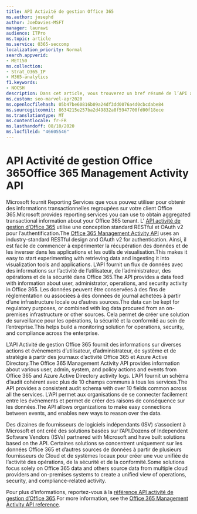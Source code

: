 ```yaml
---
title: API Activité de gestion Office 365
ms.author: josephd
author: JoeDavies-MSFT
manager: laurawi
audience: ITPro
ms.topic: article
ms.service: O365-seccomp
localization_priority: Normal
search.appverid:
- MET150
ms.collection:
- Strat_O365_IP
- M365-analytics
f1.keywords:
- NOCSH
description: Dans cet article, vous trouverez un bref résumé de l’API activité de gestion d’Office 365 et des informations qu’elle fournit à partir des journaux d’activité.
ms.custom: seo-marvel-apr2020
ms.openlocfilehash: 05b47be60816b09a24df3dd0076a4d0cbcdabe84
ms.sourcegitcommit: 8634215e257ba2d49832a8f5947700fd00f18ece
ms.translationtype: MT
ms.contentlocale: fr-FR
ms.lasthandoff: 08/10/2020
ms.locfileid: "46605546"
---
```

# <a name="office-365-management-activity-api"></a><span data-ttu-id="3cb72-103">API Activité de gestion Office 365</span><span class="sxs-lookup"><span data-stu-id="3cb72-103">Office 365 Management Activity API</span></span>

<span data-ttu-id="3cb72-104">Microsoft fournit Reporting Services que vous pouvez utiliser pour obtenir des informations transactionnelles regroupées sur votre client Office 365.</span><span class="sxs-lookup"><span data-stu-id="3cb72-104">Microsoft provides reporting services you can use to obtain aggregated transactional information about your Office 365 tenant.</span></span> <span data-ttu-id="3cb72-105">L' [API activité de gestion d’Office 365](https://docs.microsoft.com/office/office-365-management-api/office-365-management-apis-overview#office-365-management-activity-api) utilise une conception standard RESTful et OAuth v2 pour l’authentification.</span><span class="sxs-lookup"><span data-stu-id="3cb72-105">The [Office 365 Management Activity API](https://docs.microsoft.com/office/office-365-management-api/office-365-management-apis-overview#office-365-management-activity-api) uses an industry-standard RESTful design and OAuth v2 for authentication.</span></span> <span data-ttu-id="3cb72-106">Ainsi, il est facile de commencer à expérimenter la récupération des données et de les inverser dans les applications et les outils de visualisation.</span><span class="sxs-lookup"><span data-stu-id="3cb72-106">This makes it easy to start experimenting with retrieving data and ingesting it into visualization tools and applications.</span></span> <span data-ttu-id="3cb72-107">L’API fournit un flux de données avec des informations sur l’activité de l’utilisateur, de l’administrateur, des opérations et de la sécurité dans Office 365.</span><span class="sxs-lookup"><span data-stu-id="3cb72-107">The API provides a data feed with information about user, administrator, operations, and security activity in Office 365.</span></span> <span data-ttu-id="3cb72-108">Les données peuvent être conservées à des fins de réglementation ou associées à des données de journal achetées à partir d’une infrastructure locale ou d’autres sources.</span><span class="sxs-lookup"><span data-stu-id="3cb72-108">The data can be kept for regulatory purposes, or combined with log data procured from an on-premises infrastructure or other sources.</span></span> <span data-ttu-id="3cb72-109">Cela permet de créer une solution de surveillance pour les opérations, la sécurité et la conformité au sein de l’entreprise.</span><span class="sxs-lookup"><span data-stu-id="3cb72-109">This helps build a monitoring solution for operations, security, and compliance across the enterprise.</span></span>

<span data-ttu-id="3cb72-110">L’API Activité de gestion Office 365 fournit des informations sur diverses actions et événements d’utilisateur, d’administrateur, de système et de stratégie à partir des journaux d’activité Office 365 et Azure Active Directory.</span><span class="sxs-lookup"><span data-stu-id="3cb72-110">The Office 365 Management Activity API provides information about various user, admin, system, and policy actions and events from Office 365 and Azure Active Directory activity logs.</span></span> <span data-ttu-id="3cb72-111">L’API fournit un schéma d’audit cohérent avec plus de 10 champs communs à tous les services.</span><span class="sxs-lookup"><span data-stu-id="3cb72-111">The API provides a consistent audit schema with over 10 fields common across all the services.</span></span> <span data-ttu-id="3cb72-112">L’API permet aux organisations de se connecter facilement entre les événements et permet de créer des raisons de conséquence sur les données.</span><span class="sxs-lookup"><span data-stu-id="3cb72-112">The API allows organizations to make easy connections between events, and enables new ways to reason over the data.</span></span>

<span data-ttu-id="3cb72-113">Des dizaines de fournisseurs de logiciels indépendants (ISV) s’associent à Microsoft et ont créé des solutions basées sur l’API.</span><span class="sxs-lookup"><span data-stu-id="3cb72-113">Dozens of Independent Software Vendors (ISVs) partnered with Microsoft and have built solutions based on the API.</span></span> <span data-ttu-id="3cb72-114">Certaines solutions se concentrent uniquement sur les données Office 365 et d’autres sources de données à partir de plusieurs fournisseurs de Cloud et de systèmes locaux pour créer une vue unifiée de l’activité des opérations, de la sécurité et de la conformité.</span><span class="sxs-lookup"><span data-stu-id="3cb72-114">Some solutions focus solely on Office 365 data and others source data from multiple cloud providers and on-premises systems to create a unified view of operations, security, and compliance-related activity.</span></span> 

<span data-ttu-id="3cb72-115">Pour plus d’informations, reportez-vous à la [référence API activité de gestion d’Office 365](https://docs.microsoft.com/office/office-365-management-api/office-365-management-activity-api-reference).</span><span class="sxs-lookup"><span data-stu-id="3cb72-115">For more information, see the [Office 365 Management Activity API reference](https://docs.microsoft.com/office/office-365-management-api/office-365-management-activity-api-reference).</span></span>
